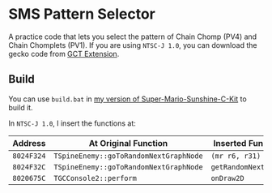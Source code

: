 # SMS Pattern Selector
A practice code that lets you select the pattern of Chain Chomp (PV4) and Chain Chomplets (PV1).
If you are using `NTSC-J 1.0`, you can download the gecko code from
[GCT Extension](https://app.sms.sup39.dev/gct-extension/).

## Build
You can use `build.bat` in
[my version of Super-Mario-Sunshine-C-Kit](https://github.com/sup39/Super-Mario-Sunshine-C-Kit)
to build it.

In `NTSC-J 1.0`, I insert the functions at:

|Address|At Original Function|Inserted Function|
|:-:|--|--|
|`8024F324`|`TSpineEnemy::goToRandomNextGraphNode`|`(mr r6, r31)`|
|`8024F32C`|`TSpineEnemy::goToRandomNextGraphNode`|`getRandomNextIndex`|
|`8020675C`|`TGCConsole2::perform`|`onDraw2D`|
